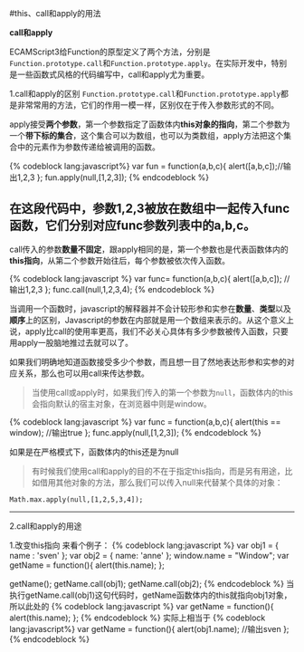 #this、call和apply的用法

**call和apply**

ECAMScript3给Function的原型定义了两个方法，分别是`Function.prototype.call`和`Function.prototype.apply`。在实际开发中，特别是一些函数式风格的代码编写中，call和apply尤为重要。

<!--more-->

1.call和apply的区别
`Function.prototype.call`和`Function.prototype.apply`都是非常常用的方法，它们的作用一模一样，区别仅在于传入参数形式的不同。

apply接受**两个参数**，第一个参数指定了函数体内**this对象的指向**，第二个参数为一个**带下标的集合**，这个集合可以为数组，也可以为类数组，apply方法把这个集合中的元素作为参数传递给被调用的函数。

{% codeblock lang:javascript%}
var fun = function(a,b,c){
    alert([a,b,c]);//输出1,2,3
};
fun.apply(null,[1,2,3]);
{% endcodeblock %}

在这段代码中，参数1,2,3被放在数组中一起传入func函数，它们分别对应func参数列表中的a,b,c。
-------------------------------------------------------

call传入的参数**数量不固定**，跟apply相同的是，第一个参数也是代表函数体内的**this指向**，从第二个参数开始往后，每个参数被依次传入函数。

{% codeblock lang:javascript %}
var func= function(a,b,c){
    alert([a,b,c]);  //输出1,2,3
};
func.call(null,1,2,3,4);
{% endcodeblock %}

当调用一个函数时，javascript的解释器并不会计较形参和实参在**数量**、**类型**以及**顺序**上的区别，Javascript的参数在内部就是用一个数组来表示的。从这个意义上说，apply比call的使用率更高，我们不必关心具体有多少参数被传入函数，只要用apply一股脑地推过去就可以了。

如果我们明确地知道函数接受多少个参数，而且想一目了然地表达形参和实参的对应关系，那么也可以用call来传达参数。

>当使用call或apply时，如果我们传入的第一个参数为`null`，函数体内的this会指向默认的宿主对象，在浏览器中则是window。

{% codeblock lang:javascript %}
var func = function(a,b,c){
    alert(this == window);  //输出true 
};
func.apply(null,[1,2,3]);
{% endcodeblock %}

如果是在严格模式下，函数体内的this还是为null
>有时候我们使用call和apply的目的不在于指定this指向，而是另有用途，比如借用其他对象的方法，那么我们可以传入null来代替某个具体的对象：

`Math.max.apply(null,[1,2,5,3,4]);`

-----------------------------------------

2.call和apply的用途

1.改变this指向
来看个例子：
{% codeblock lang:javascript %}
var obj1 = {
    name : 'sven'
};
var obj2 = {
    name: 'anne'
};
window.name = "Window";
var getName = function(){
    alert(this.name);
};
		
getName();
getName.call(obj1);
getName.call(obj2);
{% endcodeblock %}
当执行getName.call(obj1)这句代码时，getName函数体内的this就指向obj1对象，所以此处的
{% codeblock lang:javascript %}
var getName = function(){
    alert(this.name);
};
{% endcodeblock %}
实际上相当于
{% codeblock lang:javascript%}
var getName = function(){
    alert(obj1.name);   //输出sven
};
{% endcodeblock %}
